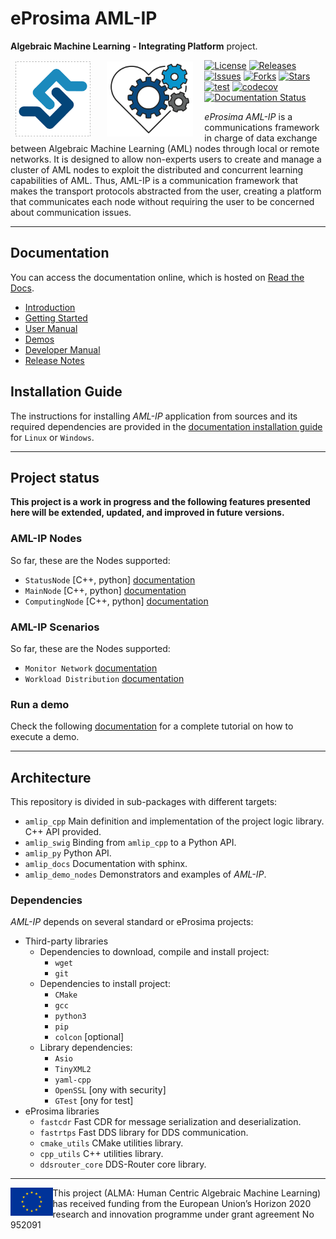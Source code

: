# eProsima AML-IP

**Algebraic Machine Learning - Integrating Platform** project.

<a href="http://www.eprosima.com"><img src=".figures/logo.png" height="120" align="left" hspace="8" vspace="2" />
<a href="https://alma-ai.eu/"><img src=".figures/alma_logo.png" height="120" style="background-color:white;" align="left" hspace="18" vspace="2" />

[![License](https://img.shields.io/github/license/eProsima/AML-IP.svg)](https://opensource.org/licenses/Apache-2.0)
[![Releases](https://img.shields.io/github/v/release/eProsima/AML-IP?sort=semver)](https://github.com/eProsima/AML-IP/releases)
[![Issues](https://img.shields.io/github/issues/eProsima/AML-IP.svg)](https://github.com/eProsima/AML-IP/issues)
[![Forks](https://img.shields.io/github/forks/eProsima/AML-IP.svg)](https://github.com/eProsima/AML-IP/network/members)
[![Stars](https://img.shields.io/github/stars/eProsima/AML-IP.svg)](https://github.com/eProsima/AML-IP/stargazers)
[![test](https://github.com/eProsima/AML-IP/actions/workflows/test.yml/badge.svg)](https://github.com/eProsima/AML-IP/actions/workflows/test.yml)
[![codecov](https://codecov.io/gh/eProsima/AML-IP/branch/main/graph/badge.svg?token=M5Y82MGCO7)](https://codecov.io/gh/eProsima/AML-IP)
[![Documentation Status](https://readthedocs.org/projects/aml-ip/badge/?version=latest)](https://aml-ip.readthedocs.io/en/latest/)

*eProsima AML-IP* is a communications framework in charge of data exchange between Algebraic Machine Learning (AML)
nodes through local or remote networks.
It is designed to allow non-experts users to create and manage a cluster of AML nodes
to exploit the distributed and concurrent learning capabilities of AML.
Thus, AML-IP is a communication framework that makes the transport protocols abstracted from the user,
creating a platform that communicates each node without requiring the user to be concerned about communication issues.

---

## Documentation

You can access the documentation online, which is hosted on [Read the Docs](https://aml-ip.readthedocs.io).

* [Introduction](https://aml-ip.readthedocs.io/en/latest/rst/formalia/titlepage.html)
* [Getting Started](https://aml-ip.readthedocs.io/en/latest/rst/getting_started/project_overview.html)
* [User Manual](https://aml-ip.readthedocs.io/en/latest/rst/user_manual/scenarios/scenarios.html)
* [Demos](https://aml-ip.readthedocs.io/en/latest/rst/demo/workload_distribution.html)
* [Developer Manual](https://aml-ip.readthedocs.io/en/latest/rst/developer_manual/installation/sources/linux/linux.html)
* [Release Notes](https://aml-ip.readthedocs.io/en/latest/rst/notes/notes.html)

## Installation Guide

The instructions for installing *AML-IP* application from sources and its required dependencies are provided in the [documentation installation guide](https://aml-ip.readthedocs.io/en/latest/rst/installation/linux.html) for `Linux` or `Windows`.

---

## Project status

**This project is a work in progress and the following features presented here will be extended, updated, and improved in future versions.**

### AML-IP Nodes

So far, these are the Nodes supported:

* `StatusNode` [C++, python] [documentation](https://aml-ip.readthedocs.io/en/latest/rst/user_manual/nodes/status.html)
* `MainNode` [C++, python] [documentation](https://aml-ip.readthedocs.io/en/latest/rst/user_manual/nodes/main.html)
* `ComputingNode` [C++, python] [documentation](https://aml-ip.readthedocs.io/en/latest/rst/user_manual/nodes/computing.html)

### AML-IP Scenarios

So far, these are the Nodes supported:

* `Monitor Network` [documentation](https://aml-ip.readthedocs.io/en/latest/rst/user_manual/scenarios/monitor_state.html)
* `Workload Distribution` [documentation](https://aml-ip.readthedocs.io/en/latest/rst/user_manual/scenarios/workload_distribution.html)

### Run a demo

Check the following [documentation](https://aml-ip.readthedocs.io/en/latest/rst/demo/workload_distribution.html) for a complete tutorial on how to execute a demo.

---

## Architecture

This repository is divided in sub-packages with different targets:

* `amlip_cpp` Main definition and implementation of the project logic library. C++ API provided.
* `amlip_swig` Binding from `amlip_cpp` to a Python API.
* `amlip_py` Python API.
* `amlip_docs` Documentation with sphinx.
* `amlip_demo_nodes` Demonstrators and examples of *AML-IP*.

### Dependencies

*AML-IP* depends on several standard or eProsima projects:

* Third-party libraries
  * Dependencies to download, compile and install project:
    * `wget`
    * `git`
  * Dependencies to install project:
    * `CMake`
    * `gcc`
    * `python3`
    * `pip`
    * `colcon` [optional]
  * Library dependencies:
    * `Asio`
    * `TinyXML2`
    * `yaml-cpp`
    * `OpenSSL` [ony with security]
    * `GTest` [ony for test]
* eProsima libraries
  * `fastcdr` Fast CDR for message serialization and deserialization.
  * `fastrtps` Fast DDS library for DDS communication.
  * `cmake_utils` CMake utilities library.
  * `cpp_utils` C++ utilities library.
  * `ddsrouter_core` DDS-Router core library.

---

<img src="./amlip_docs/rst/figures/eu_flag.jpg" alt="eu_flag" height="45" align="left" >

This project (ALMA: Human Centric Algebraic Machine Learning) has received funding from the European Union’s Horizon 2020 research and innovation programme under grant agreement No 952091
